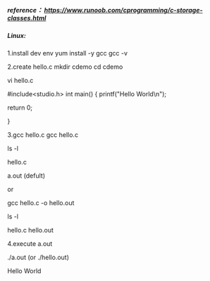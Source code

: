 ##### reference： https://www.runoob.com/cprogramming/c-storage-classes.html



##### Linux:

1.install dev env
yum install -y gcc
gcc -v



2.create hello.c
mkdir cdemo 
cd cdemo

vi hello.c

#include<studio.h>
int main()
{
   printf("Hello World\n");

   return 0;

}



3.gcc hello.c
gcc hello.c

ls -l

hello.c

a.out (defult)

or

gcc hello.c -o hello.out 

ls -l

hello.c
hello.out




4.execute a.out

./a.out  (or ./hello.out)

Hello World









